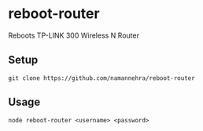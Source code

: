 # reboot-router
Reboots TP-LINK 300 Wireless N Router

## Setup
    git clone https://github.com/namannehra/reboot-router

## Usage
    node reboot-router <username> <password>